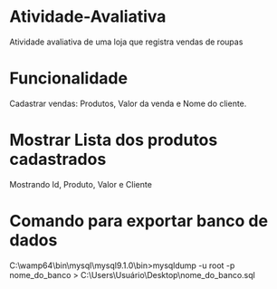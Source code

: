 # Atividade-Avaliativa
Atividade avaliativa de uma loja que registra vendas de roupas

# Funcionalidade 

Cadastrar vendas:
Produtos, Valor da venda e Nome do cliente.

# Mostrar Lista dos produtos cadastrados

Mostrando Id, Produto, Valor e Cliente

# Comando para exportar banco de dados

C:\wamp64\bin\mysql\mysql9.1.0\bin>mysqldump -u root -p nome_do_banco > C:\Users\Usuário\Desktop\nome_do_banco.sql